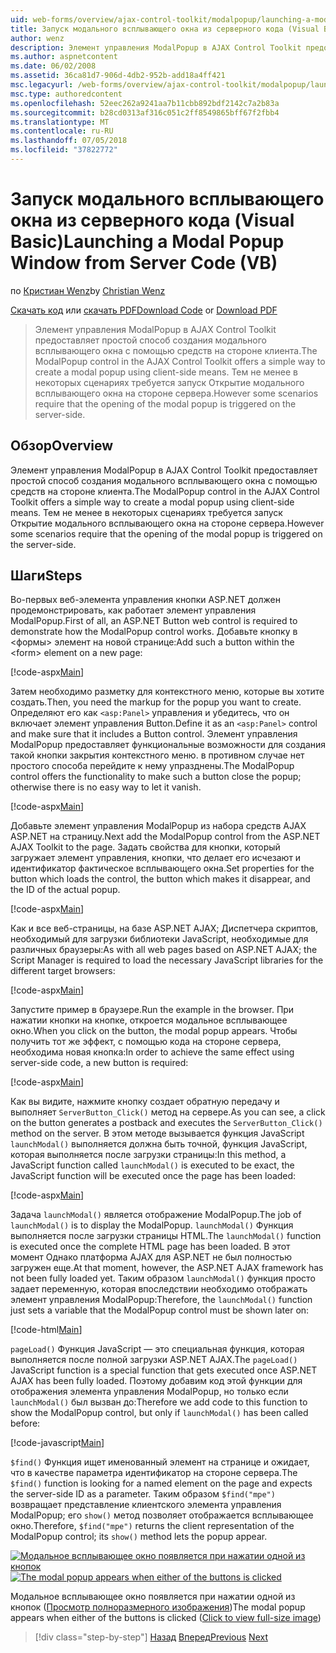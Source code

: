 ```yaml
---
uid: web-forms/overview/ajax-control-toolkit/modalpopup/launching-a-modal-popup-window-from-server-code-vb
title: Запуск модального всплывающего окна из серверного кода (Visual Basic) | Документация Майкрософт
author: wenz
description: Элемент управления ModalPopup в AJAX Control Toolkit предоставляет простой способ создания модального всплывающего окна с помощью средств на стороне клиента. Тем не менее в некоторых сценариях требуется, t...
ms.author: aspnetcontent
ms.date: 06/02/2008
ms.assetid: 36ca81d7-906d-4db2-952b-add18a4ff421
msc.legacyurl: /web-forms/overview/ajax-control-toolkit/modalpopup/launching-a-modal-popup-window-from-server-code-vb
msc.type: authoredcontent
ms.openlocfilehash: 52eec262a9241aa7b11cbb892bdf2142c7a2b83a
ms.sourcegitcommit: b28cd0313af316c051c2ff8549865bff67f2fbb4
ms.translationtype: MT
ms.contentlocale: ru-RU
ms.lasthandoff: 07/05/2018
ms.locfileid: "37822772"
---
```

<a name="launching-a-modal-popup-window-from-server-code-vb"></a><span data-ttu-id="dc3e9-104">Запуск модального всплывающего окна из серверного кода (Visual Basic)</span><span class="sxs-lookup"><span data-stu-id="dc3e9-104">Launching a Modal Popup Window from Server Code (VB)</span></span>
====================
<span data-ttu-id="dc3e9-105">по [Кристиан Wenz](https://github.com/wenz)</span><span class="sxs-lookup"><span data-stu-id="dc3e9-105">by [Christian Wenz](https://github.com/wenz)</span></span>

<span data-ttu-id="dc3e9-106">[Скачать код](http://download.microsoft.com/download/2/4/0/24052038-f942-4336-905b-b60ae56f0dd5/ModalPopup1.vb.zip) или [скачать PDF](http://download.microsoft.com/download/b/6/a/b6ae89ee-df69-4c87-9bfb-ad1eb2b23373/modalpopup1VB.pdf)</span><span class="sxs-lookup"><span data-stu-id="dc3e9-106">[Download Code](http://download.microsoft.com/download/2/4/0/24052038-f942-4336-905b-b60ae56f0dd5/ModalPopup1.vb.zip) or [Download PDF](http://download.microsoft.com/download/b/6/a/b6ae89ee-df69-4c87-9bfb-ad1eb2b23373/modalpopup1VB.pdf)</span></span>

> <span data-ttu-id="dc3e9-107">Элемент управления ModalPopup в AJAX Control Toolkit предоставляет простой способ создания модального всплывающего окна с помощью средств на стороне клиента.</span><span class="sxs-lookup"><span data-stu-id="dc3e9-107">The ModalPopup control in the AJAX Control Toolkit offers a simple way to create a modal popup using client-side means.</span></span> <span data-ttu-id="dc3e9-108">Тем не менее в некоторых сценариях требуется запуск Открытие модального всплывающего окна на стороне сервера.</span><span class="sxs-lookup"><span data-stu-id="dc3e9-108">However some scenarios require that the opening of the modal popup is triggered on the server-side.</span></span>


## <a name="overview"></a><span data-ttu-id="dc3e9-109">Обзор</span><span class="sxs-lookup"><span data-stu-id="dc3e9-109">Overview</span></span>

<span data-ttu-id="dc3e9-110">Элемент управления ModalPopup в AJAX Control Toolkit предоставляет простой способ создания модального всплывающего окна с помощью средств на стороне клиента.</span><span class="sxs-lookup"><span data-stu-id="dc3e9-110">The ModalPopup control in the AJAX Control Toolkit offers a simple way to create a modal popup using client-side means.</span></span> <span data-ttu-id="dc3e9-111">Тем не менее в некоторых сценариях требуется запуск Открытие модального всплывающего окна на стороне сервера.</span><span class="sxs-lookup"><span data-stu-id="dc3e9-111">However some scenarios require that the opening of the modal popup is triggered on the server-side.</span></span>

## <a name="steps"></a><span data-ttu-id="dc3e9-112">Шаги</span><span class="sxs-lookup"><span data-stu-id="dc3e9-112">Steps</span></span>

<span data-ttu-id="dc3e9-113">Во-первых веб-элемента управления кнопки ASP.NET должен продемонстрировать, как работает элемент управления ModalPopup.</span><span class="sxs-lookup"><span data-stu-id="dc3e9-113">First of all, an ASP.NET Button web control is required to demonstrate how the ModalPopup control works.</span></span> <span data-ttu-id="dc3e9-114">Добавьте кнопку в &lt;формы&gt; элемент на новой странице:</span><span class="sxs-lookup"><span data-stu-id="dc3e9-114">Add such a button within the &lt;form&gt; element on a new page:</span></span>

[!code-aspx[Main](launching-a-modal-popup-window-from-server-code-vb/samples/sample1.aspx)]

<span data-ttu-id="dc3e9-115">Затем необходимо разметку для контекстного меню, которые вы хотите создать.</span><span class="sxs-lookup"><span data-stu-id="dc3e9-115">Then, you need the markup for the popup you want to create.</span></span> <span data-ttu-id="dc3e9-116">Определяют его как `<asp:Panel>` управления и убедитесь, что он включает элемент управления Button.</span><span class="sxs-lookup"><span data-stu-id="dc3e9-116">Define it as an `<asp:Panel>` control and make sure that it includes a Button control.</span></span> <span data-ttu-id="dc3e9-117">Элемент управления ModalPopup предоставляет функциональные возможности для создания такой кнопки закрытия контекстного меню. в противном случае нет простого способа перейдите к нему упразднены.</span><span class="sxs-lookup"><span data-stu-id="dc3e9-117">The ModalPopup control offers the functionality to make such a button close the popup; otherwise there is no easy way to let it vanish.</span></span>

[!code-aspx[Main](launching-a-modal-popup-window-from-server-code-vb/samples/sample2.aspx)]

<span data-ttu-id="dc3e9-118">Добавьте элемент управления ModalPopup из набора средств AJAX ASP.NET на страницу.</span><span class="sxs-lookup"><span data-stu-id="dc3e9-118">Next add the ModalPopup control from the ASP.NET AJAX Toolkit to the page.</span></span> <span data-ttu-id="dc3e9-119">Задать свойства для кнопки, который загружает элемент управления, кнопки, что делает его исчезают и идентификатор фактическое всплывающего окна.</span><span class="sxs-lookup"><span data-stu-id="dc3e9-119">Set properties for the button which loads the control, the button which makes it disappear, and the ID of the actual popup.</span></span>

[!code-aspx[Main](launching-a-modal-popup-window-from-server-code-vb/samples/sample3.aspx)]

<span data-ttu-id="dc3e9-120">Как и все веб-страницы, на базе ASP.NET AJAX; Диспетчера скриптов, необходимый для загрузки библиотеки JavaScript, необходимые для различных браузеры:</span><span class="sxs-lookup"><span data-stu-id="dc3e9-120">As with all web pages based on ASP.NET AJAX; the Script Manager is required to load the necessary JavaScript libraries for the different target browsers:</span></span>

[!code-aspx[Main](launching-a-modal-popup-window-from-server-code-vb/samples/sample4.aspx)]

<span data-ttu-id="dc3e9-121">Запустите пример в браузере.</span><span class="sxs-lookup"><span data-stu-id="dc3e9-121">Run the example in the browser.</span></span> <span data-ttu-id="dc3e9-122">При нажатии кнопки на кнопке, откроется модальное всплывающее окно.</span><span class="sxs-lookup"><span data-stu-id="dc3e9-122">When you click on the button, the modal popup appears.</span></span> <span data-ttu-id="dc3e9-123">Чтобы получить тот же эффект, с помощью кода на стороне сервера, необходима новая кнопка:</span><span class="sxs-lookup"><span data-stu-id="dc3e9-123">In order to achieve the same effect using server-side code, a new button is required:</span></span>

[!code-aspx[Main](launching-a-modal-popup-window-from-server-code-vb/samples/sample5.aspx)]

<span data-ttu-id="dc3e9-124">Как вы видите, нажмите кнопку создает обратную передачу и выполняет `ServerButton_Click()` метод на сервере.</span><span class="sxs-lookup"><span data-stu-id="dc3e9-124">As you can see, a click on the button generates a postback and executes the `ServerButton_Click()` method on the server.</span></span> <span data-ttu-id="dc3e9-125">В этом методе вызывается функция JavaScript `launchModal()` выполняется должна быть точной, функция JavaScript, которая выполняется после загрузки страницы:</span><span class="sxs-lookup"><span data-stu-id="dc3e9-125">In this method, a JavaScript function called `launchModal()` is executed to be exact, the JavaScript function will be executed once the page has been loaded:</span></span>

[!code-aspx[Main](launching-a-modal-popup-window-from-server-code-vb/samples/sample6.aspx)]

<span data-ttu-id="dc3e9-126">Задача `launchModal()` является отображение ModalPopup.</span><span class="sxs-lookup"><span data-stu-id="dc3e9-126">The job of `launchModal()` is to display the ModalPopup.</span></span> <span data-ttu-id="dc3e9-127">`launchModal()` Функция выполняется после загрузки страницы HTML.</span><span class="sxs-lookup"><span data-stu-id="dc3e9-127">The `launchModal()` function is executed once the complete HTML page has been loaded.</span></span> <span data-ttu-id="dc3e9-128">В этот момент Однако платформа AJAX для ASP.NET не был полностью загружен еще.</span><span class="sxs-lookup"><span data-stu-id="dc3e9-128">At that moment, however, the ASP.NET AJAX framework has not been fully loaded yet.</span></span> <span data-ttu-id="dc3e9-129">Таким образом `launchModal()` функция просто задает переменную, которая впоследствии необходимо отображать элемент управления ModalPopup:</span><span class="sxs-lookup"><span data-stu-id="dc3e9-129">Therefore, the `launchModal()` function just sets a variable that the ModalPopup control must be shown later on:</span></span>

[!code-html[Main](launching-a-modal-popup-window-from-server-code-vb/samples/sample7.html)]

<span data-ttu-id="dc3e9-130">`pageLoad()` Функция JavaScript — это специальная функция, которая выполняется после полной загрузки ASP.NET AJAX.</span><span class="sxs-lookup"><span data-stu-id="dc3e9-130">The `pageLoad()` JavaScript function is a special function that gets executed once ASP.NET AJAX has been fully loaded.</span></span> <span data-ttu-id="dc3e9-131">Поэтому добавим код этой функции для отображения элемента управления ModalPopup, но только если `launchModal()` был вызван до:</span><span class="sxs-lookup"><span data-stu-id="dc3e9-131">Therefore we add code to this function to show the ModalPopup control, but only if `launchModal()` has been called before:</span></span>

[!code-javascript[Main](launching-a-modal-popup-window-from-server-code-vb/samples/sample8.js)]

<span data-ttu-id="dc3e9-132">`$find()` Функция ищет именованный элемент на странице и ожидает, что в качестве параметра идентификатор на стороне сервера.</span><span class="sxs-lookup"><span data-stu-id="dc3e9-132">The `$find()` function is looking for a named element on the page and expects the server-side ID as a parameter.</span></span> <span data-ttu-id="dc3e9-133">Таким образом `$find("mpe")` возвращает представление клиентского элемента управления ModalPopup; его `show()` метод позволяет отображается всплывающее окно.</span><span class="sxs-lookup"><span data-stu-id="dc3e9-133">Therefore, `$find("mpe")` returns the client representation of the ModalPopup control; its `show()` method lets the popup appear.</span></span>


<span data-ttu-id="dc3e9-134">[![Модальное всплывающее окно появляется при нажатии одной из кнопок](launching-a-modal-popup-window-from-server-code-vb/_static/image2.png)](launching-a-modal-popup-window-from-server-code-vb/_static/image1.png)</span><span class="sxs-lookup"><span data-stu-id="dc3e9-134">[![The modal popup appears when either of the buttons is clicked](launching-a-modal-popup-window-from-server-code-vb/_static/image2.png)](launching-a-modal-popup-window-from-server-code-vb/_static/image1.png)</span></span>

<span data-ttu-id="dc3e9-135">Модальное всплывающее окно появляется при нажатии одной из кнопок ([Просмотр полноразмерного изображения](launching-a-modal-popup-window-from-server-code-vb/_static/image3.png))</span><span class="sxs-lookup"><span data-stu-id="dc3e9-135">The modal popup appears when either of the buttons is clicked ([Click to view full-size image](launching-a-modal-popup-window-from-server-code-vb/_static/image3.png))</span></span>

> [!div class="step-by-step"]
> <span data-ttu-id="dc3e9-136">[Назад](positioning-a-modalpopup-cs.md)
> [Вперед](using-modalpopup-with-a-repeater-control-vb.md)</span><span class="sxs-lookup"><span data-stu-id="dc3e9-136">[Previous](positioning-a-modalpopup-cs.md)
[Next](using-modalpopup-with-a-repeater-control-vb.md)</span></span>
